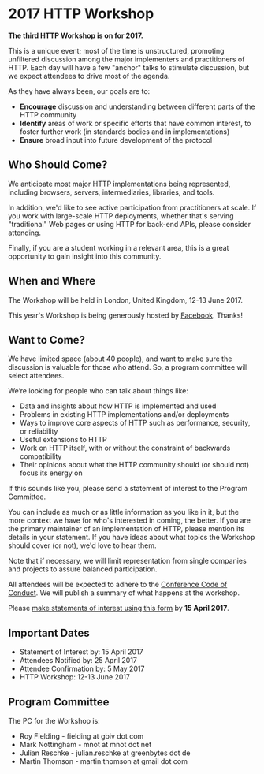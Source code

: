 
# 2017 HTTP Workshop

**The third HTTP Workshop is on for 2017.**

This is a unique event; most of the time is unstructured, promoting unfiltered discussion among the major implementers and practitioners of HTTP. Each day will have a few "anchor" talks to stimulate discussion, but we expect attendees to drive most of the agenda. 

As they have always been, our goals are to:

* **Encourage** discussion and understanding between different parts of the HTTP community
* **Identify** areas of work or specific efforts that have common interest, to foster further work (in standards bodies and in implementations)
* **Ensure** broad input into future development of the protocol


## Who Should Come?

We anticipate most major HTTP implementations being represented, including browsers, servers, intermediaries, libraries, and tools.

In addition, we'd like to see active participation from practitioners at scale. If you work with large-scale HTTP deployments, whether that's serving "traditional" Web pages or using HTTP for back-end APIs, please consider attending.

Finally, if you are a student working in a relevant area, this is a great opportunity to gain insight into this community.


## When and Where

The Workshop will be held in London, United Kingdom, 12-13 June 2017.

This year's Workshop is being generously hosted by [Facebook](https://facebook.com/). Thanks!


## Want to Come?

We have limited space (about 40 people), and want to make sure the discussion is valuable for those who attend. So, a program committee will select attendees.

We’re looking for people who can talk about things like:

* Data and insights about how HTTP is implemented and used
* Problems in existing HTTP implementations and/or deployments
* Ways to improve core aspects of HTTP such as performance, security, or reliability
* Useful extensions to HTTP
* Work on HTTP itself, with or without the constraint of backwards compatibility
* Their opinions about what the HTTP community should (or should not) focus its energy on

If this sounds like you, please send a statement of interest to the Program Committee. 

You can include as much or as little information as you like in it, but the more context we have for who's interested in coming, the better. If you are the primary maintainer of an implementation of HTTP, please mention its details in your statement. If you have ideas about what topics the Workshop should cover (or not), we'd love to hear them.

Note that if necessary, we will limit representation from single companies and projects to assure balanced participation.

All attendees will be expected to adhere to the [Conference Code of Conduct](http://confcodeofconduct.com/). We will publish a summary of what happens at the workshop.

Please [make statements of interest using this form](https://goo.gl/forms/Q5gIZUr4CuDMcRi12) by **15 April 2017**.


## Important Dates

* Statement of Interest by: 15 April 2017
* Attendees Notified by: 25 April 2017
* Attendee Confirmation by: 5 May 2017
* HTTP Workshop: 12-13 June 2017


## Program Committee 

The PC for the Workshop is:

* Roy Fielding - fielding at gbiv dot com
* Mark Nottingham - mnot at mnot dot net
* Julian Reschke - julian.reschke at greenbytes dot de
* Martin Thomson - martin.thomson at gmail dot com

